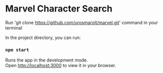 # Marvel Character Search

Run 'git clone https://github.com/urosmarolt/marvel.git' command in your terminal

In the project directory, you can run:

### `npm start`

Runs the app in the development mode.\
Open [http://localhost:3000](http://localhost:3000) to view it in your browser.
